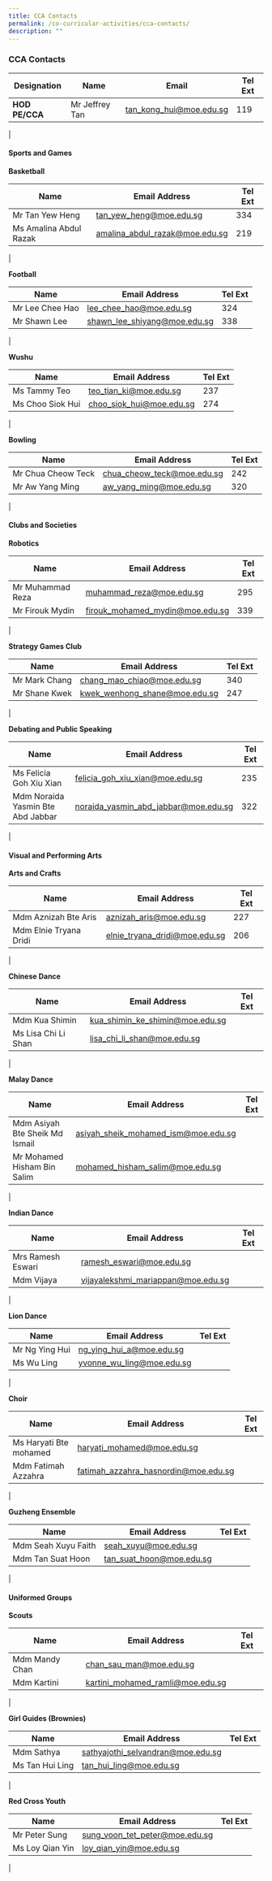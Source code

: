 ```yaml
---
title: CCA Contacts
permalink: /co-curricular-activities/cca-contacts/
description: ""
---
```

### **CCA Contacts**

| Designation | Name | Email | Tel Ext |
|---|---|---|---|
| **HOD PE/CCA** | Mr Jeffrey Tan | [tan\_kong\_hui@moe.edu.sg](mailto:tan\_kong\_hui@moe.edu.sg) | 119|
|

#### **Sports and Games**

**Basketball**

| Name | Email Address | Tel Ext |
|---|---|---|
| Mr Tan Yew Heng  | tan_yew_heng@moe.edu.sg  | 334
| Ms Amalina Abdul Razak | amalina_abdul_razak@moe.edu.sg | 219 |
|

**Football**

| Name | Email Address | Tel Ext |
|---|---|---|
| Mr Lee Chee Hao|  lee_chee_hao@moe.edu.sg | 324
| Mr Shawn Lee | shawn_lee_shiyang@moe.edu.sg | 338
|

**Wushu**

| Name | Email Address | Tel Ext |
|---|---|---|
| Ms Tammy Teo |  teo_tian_ki@moe.edu.sg | 237
| Ms Choo Siok Hui | choo_siok_hui@moe.edu.sg | 274
|

**Bowling**

| Name | Email Address | Tel Ext |
|---|---|---|
| Mr Chua Cheow Teck |  chua_cheow_teck@moe.edu.sg | 242
| Mr Aw Yang Ming | aw_yang_ming@moe.edu.sg | 320
|

#### **Clubs and Societies**

**Robotics**

| Name | Email Address | Tel Ext |
|---|---|---|
| Mr Muhammad Reza |  muhammad_reza@moe.edu.sg  | 295
| Mr Firouk Mydin | firouk_mohamed_mydin@moe.edu.sg | 339
|

**Strategy Games Club**

| Name | Email Address | Tel Ext |
|---|---|---|
| Mr Mark Chang |  chang_mao_chiao@moe.edu.sg  | 340
| Mr Shane Kwek | kwek_wenhong_shane@moe.edu.sg | 247
|

**Debating and Public Speaking**

| Name | Email Address | Tel Ext |
|---|---|---|
| Ms Felicia Goh Xiu Xian |  felicia_goh_xiu_xian@moe.edu.sg  | 235
| Mdm Noraida Yasmin Bte Abd Jabbar  | noraida_yasmin_abd_jabbar@moe.edu.sg  | 322
|



#### **Visual and Performing Arts**
**Arts and Crafts**

| Name | Email Address | Tel Ext |
|---|---|---|
| Mdm Aznizah Bte Aris | aznizah_aris@moe.edu.sg | 227
| Mdm Elnie Tryana Dridi  | elnie_tryana_dridi@moe.edu.sg | 206
|



**Chinese Dance**

| Name | Email Address | Tel Ext |
|---|---|---|
| Mdm Kua Shimin |  kua_shimin_ke_shimin@moe.edu.sg |
| Ms Lisa Chi Li Shan | lisa_chi_li_shan@moe.edu.sg |
|

**Malay Dance**

| Name | Email Address | Tel Ext |
|---|---|---|
| Mdm Asiyah Bte Sheik Md Ismail | asiyah_sheik_mohamed_ism@moe.edu.sg |
| Mr Mohamed Hisham Bin Salim | mohamed_hisham_salim@moe.edu.sg |
|

**Indian Dance**

| Name | Email Address | Tel Ext |
|---|---|---|
| Mrs Ramesh Eswari | ramesh_eswari@moe.edu.sg |
| Mdm Vijaya | vijayalekshmi_mariappan@moe.edu.sg |
|

**Lion Dance**

| Name | Email Address | Tel Ext |
|---|---|---|
| Mr Ng Ying Hui|  ng_ying_hui_a@moe.edu.sg |
| Ms Wu Ling | yvonne_wu_ling@moe.edu.sg |
|

**Choir**

| Name | Email Address | Tel Ext |
|---|---|---|
| Ms Haryati Bte mohamed | haryati_mohamed@moe.edu.sg |
| Mdm Fatimah Azzahra | fatimah_azzahra_hasnordin@moe.edu.sg |
|

**Guzheng Ensemble**

| Name | Email Address | Tel Ext |
|---|---|---|
| Mdm Seah Xuyu Faith | seah_xuyu@moe.edu.sg |
| Mdm Tan Suat Hoon | tan_suat_hoon@moe.edu.sg |
|

#### **Uniformed Groups**
**Scouts**

| Name | Email Address | Tel Ext |
|---|---|---|
| Mdm Mandy Chan | chan_sau_man@moe.edu.sg |
| Mdm Kartini | kartini_mohamed_ramli@moe.edu.sg |
|

**Girl Guides (Brownies)**

| Name | Email Address | Tel Ext |
|---|---|---|
| Mdm Sathya | sathyajothi_selvandran@moe.edu.sg |
| Ms Tan Hui Ling | tan_hui_ling@moe.edu.sg |
|

**Red Cross Youth**

| Name | Email Address | Tel Ext |
|---|---|---|
| Mr Peter Sung | sung_voon_tet_peter@moe.edu.sg |
| Ms Loy Qian Yin | loy_qian_yin@moe.edu.sg |
|